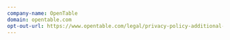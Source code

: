 ```yaml
---
company-name: OpenTable
domain: opentable.com
opt-out-url: https://www.opentable.com/legal/privacy-policy-additional-disclosures-california
---
```





